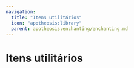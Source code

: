 ```yaml
---
navigation:
  title: "Itens utilitários"
  icon: "apotheosis:library"
  parent: apotheosis:enchanting/enchanting.md
---
```


# Itens utilitários

<SubPages />